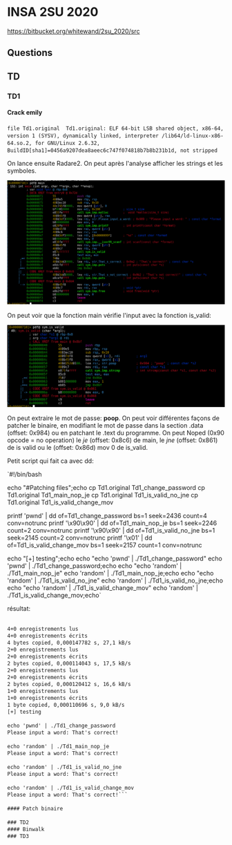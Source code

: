 # INSA 2SU 2020

https://bitbucket.org/whitewand/2su_2020/src

## Questions

## TD
### TD1

#### Crack emily

`file Td1.original 
Td1.original: ELF 64-bit LSB shared object, x86-64, version 1 (SYSV), dynamically linked, interpreter /lib64/ld-linux-x86-64.so.2, for GNU/Linux 2.6.32, BuildID[sha1]=0456a9207dea8aeec6c747f074818b7b8b231b1d, not stripped`

On lance ensuite Radare2. On peut après l'analyse afficher les strings et les symboles.

![Main](./src/img/main.png)

On peut voir que la fonction main vérifie l'input avec la fonction is_valid:

![is_valid](./src/img/is_valid.png)

On peut extraire le mot de passe: **poop**. On peut voir différentes façons de patcher le binaire, en modifiant le mot de passe dans la section .data (offset: 0x984) ou en patchant le .text du programme. On peut Noped (0x90 opcode = no operation) le *je* (offset: 0x8c6) de main, le *jne* (offset: 0x861) de is valid ou le (offset: 0x86d) mov 0 de is_valid.

Petit script qui fait ca avec dd:

`#!/bin/bash

echo "#Patching files";echo
cp Td1.original Td1_change_password
cp Td1.original Td1_main_nop_je
cp Td1.original Td1_is_valid_no_jne
cp Td1.original Td1_is_valid_change_mov

printf 'pwnd' | dd of=Td1_change_password bs=1 seek=2436 count=4 conv=notrunc
printf '\x90\x90' | dd of=Td1_main_nop_je bs=1 seek=2246 count=2 conv=notrunc
printf '\x90\x90' | dd of=Td1_is_valid_no_jne bs=1 seek=2145 count=2 conv=notrunc
printf '\x01' | dd of=Td1_is_valid_change_mov bs=1 seek=2157 count=1 conv=notrunc

echo "[+] testing";echo
echo "echo 'pwnd' | ./Td1_change_password"
echo 'pwnd' | ./Td1_change_password;echo
echo "echo 'random' | ./Td1_main_nop_je"
echo 'random' | ./Td1_main_nop_je;echo
echo "echo 'random' | ./Td1_is_valid_no_jne"
echo 'random' | ./Td1_is_valid_no_jne;echo
echo "echo 'random' | ./Td1_is_valid_change_mov"
echo 'random' | ./Td1_is_valid_change_mov;echo`

résultat:

```#Patching files

4+0 enregistrements lus
4+0 enregistrements écrits
4 bytes copied, 0,000147782 s, 27,1 kB/s
2+0 enregistrements lus
2+0 enregistrements écrits
2 bytes copied, 0,000114043 s, 17,5 kB/s
2+0 enregistrements lus
2+0 enregistrements écrits
2 bytes copied, 0,000120412 s, 16,6 kB/s
1+0 enregistrements lus
1+0 enregistrements écrits
1 byte copied, 0,000110696 s, 9,0 kB/s
[+] testing

echo 'pwnd' | ./Td1_change_password
Please input a word: That's correct!

echo 'random' | ./Td1_main_nop_je
Please input a word: That's correct!

echo 'random' | ./Td1_is_valid_no_jne
Please input a word: That's correct!

echo 'random' | ./Td1_is_valid_change_mov
Please input a word: That's correct!```

#### Patch binaire

### TD2
#### Binwalk
### TD3

